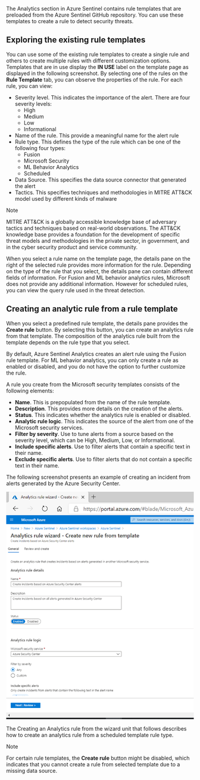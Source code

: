 The Analytics section in Azure Sentinel contains rule templates that are preloaded from the Azure Sentinel GitHub repository. You can use these templates to create a rule to detect security threats. <!--Marjan, I moved some of the text from here to come after the heading. Typically the intro sentence is just one sentence at the most two. -->

## Exploring the existing rule templates

You can use some of the existing rule templates to create a single rule and others to create multiple rules with different customization options. Templates that are in use display the **IN USE** label on the template page as displayed in the following screenshot. <!-- Marjan, screenshot is missing. Please provide one.-->
By selecting one of the rules on the **Rule Template** tab, you can observe the properties of the rule. For each rule, you can view:

- Severity level. This indicates the importance of the alert. There are four severity levels:
  - High
  - Medium
  - Low
  - Informational
- Name of the rule. This provide a meaningful name for the alert rule
- Rule type. This defines the type of the rule which can be one of the following four types:
  - Fusion
  - Microsoft Security
  - ML Behavior Analytics
  - Scheduled
- Data Source. This specifies the data source connector that generated the alert
- Tactics. This specifies techniques and methodologies in MITRE ATT&amp;CK model used by different kinds of malware

> [!NOTE]
> MITRE ATT&amp;CK is a globally accessible knowledge base of adversary tactics and techniques based on real-world observations. The ATT&amp;CK knowledge base provides a foundation for the development of specific threat models and methodologies in the private sector, in government, and in the cyber security product and service community.

When you select a rule name on the template page, the details pane on the right of the selected rule provides more information for the rule. Depending on the type of the rule that you select, the details pane can contain different fields of information. For Fusion and ML behavior analytics rules, Microsoft does not provide any additional information. However for scheduled rules, you can view the query rule used in the threat detection.

## Creating an analytic rule from a rule template

When you select a predefined rule template, the details pane provides the **Create rule** button. By selecting this button, you can create an analytics rule from that template. The composition of the analytics rule built from the template depends on the rule type that you select.

By default, Azure Sentinel Analytics creates an alert rule using the Fusion rule template. For ML behavior analytics, you can only create a rule as enabled or disabled, and you do not have the option to further customize the rule.

A rule you create from the Microsoft security templates consists of the following elements:

- **Name**. This is prepopulated from the name of the rule template.
- **Description**. This provides more details on the creation of the alerts.
- **Status**. This indicates whether the analytics rule is enabled or disabled.
- **Analytic rule logic**. This indicates the source of the alert from one of the Microsoft security services.
- **Filter by severity**. Use to tune alerts from a source based on the severity level, which can be High, Medium, Low, or Informational.
- **Include specific alerts**. Use to filter alerts that contain a specific text in their name.
- **Exclude specific alerts**. Use to filter alerts that do not contain a specific text in their name.

The following screenshot presents an example of creating an incident from alerts generated by the Azure Security Center.

![Screenshot of the wizard of creating analytics rule from template](../media/04-Create-analytics-rule.PNG)

The Creating an Analytics rule from the wizard unit that follows describes how to create an analytics rule from a scheduled template rule type.

> [!NOTE]
> For certain rule templates, the **Create rule** button might be disabled, which indicates that you cannot create a rule from selected template due to a missing data source.
